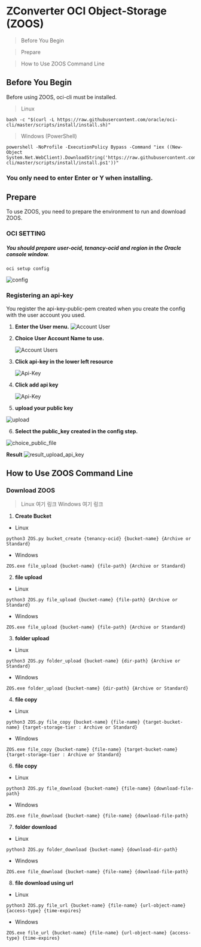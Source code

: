 ZConverter OCI Object-Storage (ZOOS)
============
> Before You Begin

> Prepare

> How to Use ZOOS Command Line

## Before You Begin

Before using ZOOS, oci-cli must be installed.

> Linux
```script
bash -c "$(curl -L https://raw.githubusercontent.com/oracle/oci-cli/master/scripts/install/install.sh)"
```

>Windows (PowerShell)
```script
powershell -NoProfile -ExecutionPolicy Bypass -Command "iex ((New-Object System.Net.WebClient).DownloadString('https://raw.githubusercontent.com/oracle/oci-cli/master/scripts/install/install.ps1'))"
```
### You only need to enter Enter or Y when installing.

## Prepare

To use ZOOS, you need to prepare the environment to run and download ZOOS.

### OCI SETTING

##### You should prepare user-ocid, tenancy-ocid and region in the Oracle console window.
```script
oci setup config
```
![config](https://objectstorage.ap-seoul-1.oraclecloud.com/p/F_2ujJOp0frEQ_GOeqkaWxov08LQTfSE3RQP7D3vHzDtam_s0pEWrz6ROvM9ZmHp/n/cnfyb6dq82p9/b/OCI_Terraform_reference/o/config.png)

### Registering an api-key

You register the api-key-public-pem created when you create the config with the user account you used.
1. **Enter the User menu.**
![Account User](https://objectstorage.ap-seoul-1.oraclecloud.com/p/ZOKRkEnpLI3IHFs80_aW3Ciy6HTd-skSGzNuZ2fzSywbU6MSdWf2U5dOxN9ID_1X/n/cnfyb6dq82p9/b/test_bucket/o/Select%20Users.png)

2. **Choice User Account Name to use.**

      ![Account Users](https://objectstorage.ap-seoul-1.oraclecloud.com/p/Mj3mBoNkl6NWjDLhtxfe63J-4Lq2r6VyKoZIxFOYEus_uUxy4KO4yL8-1O-EXKAX/n/cnfyb6dq82p9/b/test_bucket/o/Account%20Users.png)

3. **Click api-key in the lower left resource**

      ![Api-Key](https://objectstorage.ap-seoul-1.oraclecloud.com/p/mZP_d9myS9aL_V3lTFWWtr4qU9puC_l3rkUGxclnR-aTUGedd4YEn4faWMU3jww8/n/cnfyb6dq82p9/b/test_bucket/o/Select%20API.png)

4. **Click add api key**

      ![Api-Key](https://objectstorage.ap-seoul-1.oraclecloud.com/p/wTwhMhRpk_lhRDXu-4RnSznJrNTFkIEI53rONT3YTeCh-QFG-t-NSEeYzvQ2MSQ9/n/cnfyb6dq82p9/b/test_bucket/o/Add%20API%20Key.png)

5. **upload your public key**  

![upload](https://objectstorage.ap-seoul-1.oraclecloud.com/p/i8CUXQXBwBJAHFE9V76rM50j2lGoQqzAIKy6zk3M3ACeSB5-x2UO0tci5ysMhCCE/n/cnfyb6dq82p9/b/OCI_Terraform_reference/o/add_api_key.png)

6. **Select the public_key created in the config step.**

![choice_public_file](https://objectstorage.ap-seoul-1.oraclecloud.com/p/OlopftyGkfi0o1ceLdXEAYl80aLlrLFN-RC9MLwCCeesfz2FcU931I1J-qkPc5dp/n/cnfyb6dq82p9/b/OCI_Terraform_reference/o/choice_public_key.png)

**Result**
![result_upload_api_key](https://objectstorage.ap-seoul-1.oraclecloud.com/p/q66rxKKJHqZtb_CXELkstFoidD0MQWC9YuTwZZgCoo1LHDRz_WAQOoYFs7tuXc96/n/cnfyb6dq82p9/b/OCI_Terraform_reference/o/finish_add_api_key.png)

## How to Use ZOOS Command Line

### Download ZOOS
>Linux
여기 링크
>Windows
여기 링크

1. **Create Bucket**
* Linux
```script
python3 ZOS.py bucket_create {tenancy-ocid} {bucket-name} {Archive or Standard}
```
* Windows
```script
ZOS.exe file_upload {bucket-name} {file-path} {Archive or Standard}
```

2. **file upload**
* Linux
```script
python3 ZOS.py file_upload {bucket-name} {file-path} {Archive or Standard}
```
* Windows
```script
ZOS.exe file_upload {bucket-name} {file-path} {Archive or Standard}
```
3. **folder upload**
* Linux
```script
python3 ZOS.py folder_upload {bucket-name} {dir-path} {Archive or Standard}
```
* Windows
```script
ZOS.exe folder_upload {bucket-name} {dir-path} {Archive or Standard}
```
4. **file copy**
* Linux
```script
python3 ZOS.py file_copy {bucket-name} {file-name} {target-bucket-name} {target-storage-tier : Archive or Standard}
```
* Windows
```script
ZOS.exe file_copy {bucket-name} {file-name} {target-bucket-name} {target-storage-tier : Archive or Standard}
```
6. **file copy**
* Linux
```script
python3 ZOS.py file_download {bucket-name} {file-name} {download-file-path}
```
* Windows
```script
ZOS.exe file_download {bucket-name} {file-name} {download-file-path}
```
7. **folder download**
* Linux
```script
python3 ZOS.py folder_download {bucket-name} {download-dir-path}
```
* Windows
```script
ZOS.exe file_download {bucket-name} {file-name} {download-file-path}
```

8. **file download using url**
* Linux
```script
python3 ZOS.py file_url {bucket-name} {file-name} {url-object-name} {access-type} {time-expires}
```
* Windows
```script
ZOS.exe file_url {bucket-name} {file-name} {url-object-name} {access-type} {time-expires}
```
